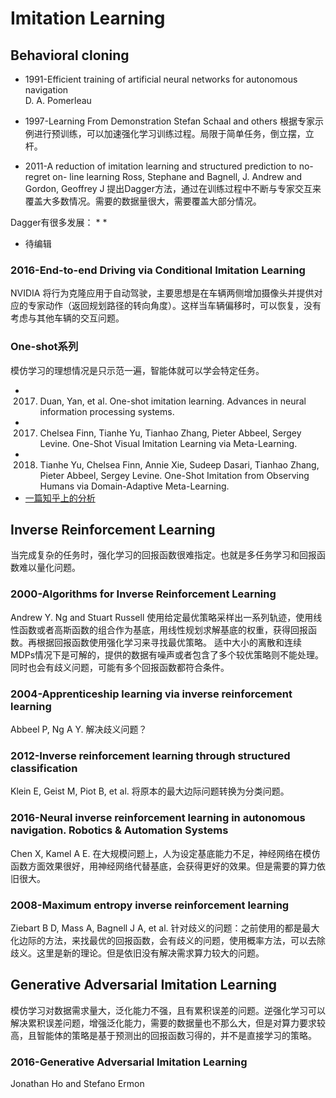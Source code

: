 # Imitation Learning

## Behavioral cloning
+ 1991-Efficient training of artificial neural networks for autonomous navigation <br />
D. A. Pomerleau

+ 1997-Learning From Demonstration
Stefan Schaal and others
根据专家示例进行预训练，可以加速强化学习训练过程。局限于简单任务，倒立摆，立杆。

+ 2011-A reduction of imitation learning and structured prediction to no-regret on- line learning
Ross, Stephane and Bagnell, J. Andrew and Gordon, Geoffrey J
提出Dagger方法，通过在训练过程中不断与专家交互来覆盖大多数情况。需要的数据量很大，需要覆盖大部分情况。

Dagger有很多发展：
* 
* 
* 待编辑

### 2016-End-to-end Driving via Conditional Imitation Learning
NVIDIA
将行为克隆应用于自动驾驶，主要思想是在车辆两侧增加摄像头并提供对应的专家动作（返回规划路径的转向角度）。这样当车辆偏移时，可以恢复，没有考虑与其他车辆的交互问题。

### One-shot系列
模仿学习的理想情况是只示范一遍，智能体就可以学会特定任务。
* 2017. Duan, Yan, et al. One-shot imitation learning. Advances in neural information processing systems. 
* 2017. Chelsea Finn, Tianhe Yu, Tianhao Zhang, Pieter Abbeel, Sergey Levine. One-Shot Visual Imitation Learning via Meta-Learning. 
* 2018. Tianhe Yu, Chelsea Finn, Annie Xie, Sudeep Dasari, Tianhao Zhang, Pieter Abbeel, Sergey Levine. One-Shot Imitation from Observing Humans via Domain-Adaptive Meta-Learning. 
* [一篇知乎上的分析](https://zhuanlan.zhihu.com/p/83774235)



## Inverse Reinforcement Learning
当完成复杂的任务时，强化学习的回报函数很难指定。也就是多任务学习和回报函数难以量化问题。

### 2000-Algorithms for Inverse Reinforcement Learning
Andrew Y. Ng and Stuart Russell
使用给定最优策略采样出一系列轨迹，使用线性函数或者高斯函数的组合作为基底，用线性规划求解基底的权重，获得回报函数。再根据回报函数使用强化学习来寻找最优策略。
适中大小的离散和连续MDPs情况下是可解的，提供的数据有噪声或者包含了多个较优策略则不能处理。同时也会有歧义问题，可能有多个回报函数都符合条件。

### 2004-Apprenticeship learning via inverse reinforcement learning
Abbeel P, Ng A Y.
解决歧义问题？

### 2012-Inverse reinforcement learning through structured classification
Klein E, Geist M, Piot B, et al. 
将原本的最大边际问题转换为分类问题。

### 2016-Neural inverse reinforcement learning in autonomous navigation. Robotics & Automation Systems
Chen X, Kamel A E. 
在大规模问题上，人为设定基底能力不足，神经网络在模仿函数方面效果很好，用神经网络代替基底，会获得更好的效果。但是需要的算力依旧很大。

### 2008-Maximum entropy inverse reinforcement learning
Ziebart B D, Mass A, Bagnell J A, et al.
针对歧义的问题：之前使用的都是最大化边际的方法，来找最优的回报函数，会有歧义的问题，使用概率方法，可以去除歧义。这里是新的理论。但是依旧没有解决需求算力较大的问题。


## Generative Adversarial Imitation Learning
模仿学习对数据需求量大，泛化能力不强，且有累积误差的问题。逆强化学习可以解决累积误差问题，增强泛化能力，需要的数据量也不那么大，但是对算力要求较高，且智能体的策略是基于预测出的回报函数习得的，并不是直接学习的策略。

### 2016-Generative Adversarial Imitation Learning
Jonathan Ho and Stefano Ermon


